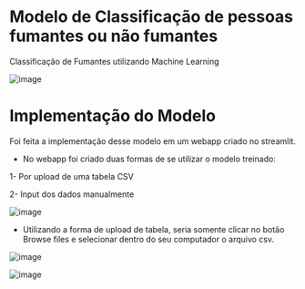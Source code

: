 # Modelo de Classificação de pessoas fumantes ou não fumantes

Classificação de Fumantes utilizando Machine Learning

![image](https://user-images.githubusercontent.com/87080266/155069390-85b08fd4-c72d-4f5e-87ea-0592c94e4875.png)

# Implementação do Modelo

Foi feita a implementação desse modelo em um webapp criado no streamlit.

- No webapp foi criado duas formas de se utilizar o modelo treinado:

1- Por upload de uma tabela CSV

2- Input dos dados manualmente

![image](https://user-images.githubusercontent.com/87080266/155069708-670647b2-159a-4cf2-a590-3fcfe1d3ba34.png)


- Utilizando a forma de upload de tabela, seria somente clicar no botão Browse files e selecionar dentro do seu computador o arquivo csv.

![image](https://user-images.githubusercontent.com/87080266/155068325-a4d92542-c9d2-4f48-8b07-169f61b63626.png)





![image](https://user-images.githubusercontent.com/87080266/155068658-645fbfa4-dc41-435d-a4ca-662299b90b0a.png)

